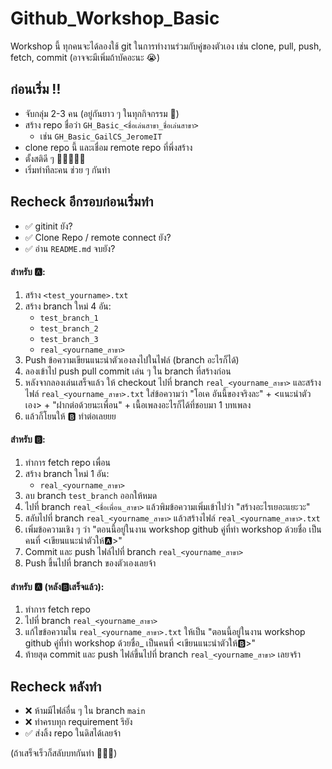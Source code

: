 # Github_Workshop_Basic
Workshop นี้ ทุกคนจะได้ลองใช้ git ในการทำงานร่วมกับคู่ของตัวเอง เช่น clone, pull, push, fetch, commit (อาจจะมีเพิ่มถ้าบัคอะนะ 😭) 

## ก่อนเริ่ม ‼️
- จับกลุ่ม 2-3 คน (อยู่กันยาว ๆ ในทุกกิจกรรม 👀)
- สร้าง repo ชื่อว่า `GH_Basic_<ชื่อเล่นสาขา_ชื่อเล่นสาขา>`
   - เช่น `GH_Basic_GailCS_JeromeIT`
- clone repo นี้ และเชื่อม remote repo ที่พึ่งสร้าง
- ตั้งสติดี ๆ 👍🏻🙏🏻🛐
- เริ่มทำทีละคน ช่วย ๆ กันทำ

## Recheck อีกรอบก่อนเริ่มทำ
- ✅ gitinit ยัง?
- ✅ Clone Repo / remote connect ยัง?
- ✅ อ่าน `README.md` จบยัง?

#### สำหรับ 🅰️:
1. สร้าง `<test_yourname>.txt` 
2. สร้าง branch ใหม่ 4 อัน:
   - `test_branch_1`
   - `test_branch_2`
   - `test_branch_3`
   - `real_<yourname_สาขา>`
3. Push ข้อความเขียนแนะนำตัวเองลงไปในไฟล์ (branch อะไรก็ได้)
4. ลองเข้าไป push pull commit เล่น ๆ ใน branch ที่สร้างก่อน
5. หลังจากลองเล่นเสร็จแล้ว ให้ checkout ไปที่ branch `real_<yourname_สาขา>` และสร้างไฟล์ `real_<yourname_สาขา>.txt` ใส่ข้อความว่า "โอเค อันนี้ของจริงละ" + <แนะนำตัวเอง> + "ฝากต่อด้วยนะเพื่อน" + เนื้อเพลงอะไรก็ได้ที่ชอบมา 1 บทเพลง
6. แล้วก็โยนให้ 🅱️ ทำต่อเลยยย

#### สำหรับ 🅱️:
1. ทำการ fetch repo เพื่อน
2. สร้าง branch ใหม่ 1 อัน:
   - `real_<yourname_สาขา>`
3. ลบ branch `test_branch` ออกให้หมด
4. ไปที่ branch `real_<ชื่อเพื่อน_สาขา>` แล้วพิมข้อความเพิ่มเข้าไปว่า "สร้างอะไรเยอะแยะวะ"
5. สลับไปที่ branch `real_<yourname_สาขา>` แล้วสร้างไฟล์ `real_<yourname_สาขา>.txt`
6. เพิ่มข้อความเชิง ๆ ว่า "ตอนนี้อยู่ในงาน workshop github คู่ที่ทำ workshop ด้วยชื่อ เป็นคนที่ <เขียนแนะนำตัวให้🅰️>"
7. Commit และ push ไฟล์ไปที่ branch `real_<yourname_สาขา>`
8. Push ขึ้นไปที่ branch ของตัวเองเลยจ้า

#### สำหรับ 🅰️ (หลัง🅱️เสร็จแล้ว):
1. ทำการ fetch repo 
2. ไปที่ branch `real_<yourname_สาขา>`
3. แก้ไขข้อความใน `real_<yourname_สาขา>.txt` ให้เป็น "ตอนนี้อยู่ในงาน workshop github คู่ที่ทำ workshop ด้วยชื่อ_ เป็นคนที่ <เขียนแนะนำตัวให้🅱️>"
4. ท้ายสุด commit และ push ไฟล์ขึ้นไปที่ branch `real_<yourname_สาขา>` เลยจร้า

## Recheck หลังทำ
- ❌ ห้ามมีไฟล์อื่น ๆ ใน branch `main`
- ❌ ทำครบทุก requirement รึยัง
- ✅ ส่งลิ้ง repo ในดิสได้เลยจ้า

(ถ้าเสร็จเร็วก็สลับบทกันทำ 🧘🏻‍♀️)
